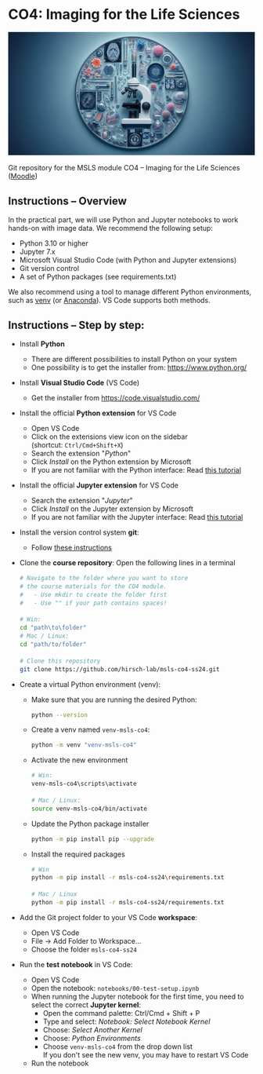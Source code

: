 # CO4: Imaging for the Life Sciences

![Imaging for the Life Sciences](data/imaging4ls-logo-1.jpg)



Git repository for the MSLS module CO4 – Imaging for the Life Sciences ([Moodle](https://mslscommunitycentre.ch/course/view.php?id=122))



## Instructions – Overview

In the practical part, we will use Python and Jupyter notebooks to work hands-on with image data. We recommend the following setup:

* Python 3.10 or higher
* Jupyter 7.x
* Microsoft Visual Studio Code (with Python and Jupyter extensions)
* Git version control
* A set of Python packages (see requirements.txt)

We also recommend using a tool to manage different Python environments, such as [venv](https://docs.python.org/3/library/venv.html) (or [Anaconda](https://www.anaconda.com/)). VS Code supports both methods.



## Instructions – Step by step:

* Install **Python**

  * There are different possibilities to install Python on your system
  * One possibility is to get the installer from: https://www.python.org/

* Install **Visual Studio Code** (VS Code)

  * Get the installer from https://code.visualstudio.com/

* Install the official **Python extension** for VS Code

  * Open VS Code
  * Click on the extensions view icon on the sidebar  
    (shortcut: `Ctrl/Cmd+Shift+X`)
  * Search the extension "*Python*"
  * Click *Install* on the Python extension by Microsoft
  * If you are not familiar with the Python interface: Read [this tutorial](https://code.visualstudio.com/docs/languages/python)

* Install the official **Jupyter extension** for VS Code

  * Search the extension "*Jupyter*"
  * Click *Install* on the Jupyter extension by Microsoft
  * If you are not familiar with the Jupyter interface: Read [this tutorial](https://code.visualstudio.com/docs/datascience/jupyter-notebooks)

* Install the version control system **git**:

  * Follow [these instructions](https://git-scm.com/book/en/v2/Getting-Started-Installing-Git)

* Clone the **course repository**: Open the following lines in a terminal

  ```bash
  # Navigate to the folder where you want to store 
  # the course materials for the CO4 module.
  #   - Use mkdir to create the folder first
  #   - Use "" if your path contains spaces!
  
  # Win:
  cd "path\to\folder"
  # Mac / Linux:
  cd "path/to/folder"
  
  # Clone this repository
  git clone https://github.com/hirsch-lab/msls-co4-ss24.git
  
  ```

* Create a virtual Python environment (venv):

  * Make sure that you are running the desired Python:
    ```bash
    python --version
    ```

  * Create a venv named `venv-msls-co4`:
    ```bash
    python -m venv "venv-msls-co4"
    ```

  * Activate the new environment
    ```bash
    # Win:
    venv-msls-co4\scripts\activate
    
    # Mac / Linux:
    source venv-msls-co4/bin/activate
    ```

  * Update the Python package installer
    ```bash
    python -m pip install pip --upgrade
    ```

  * Install the required packages
    ```bash
    # Win
    python -m pip install -r msls-co4-ss24\requirements.txt
    
    # Mac / Linux
    python -m pip install -r msls-co4-ss24/requirements.txt
    ```

* Add the Git project folder to your VS Code **workspace**:

  * Open VS Code
  * File $\rightarrow$ Add Folder to Workspace...
  * Choose the folder `msls-co4-ss24`

* Run the **test notebook** in VS Code:

  * Open VS Code 
  * Open the notebook: `notebooks/00-test-setup.ipynb`
  * When running the Jupyter notebook for the first time, you need to select the correct  **Jupyter kernel**:
    * Open the command palette: Ctrl/Cmd + Shift + P
    * Type and select: *Notebook: Select Notebook Kernel*
    * Choose: *Select Another Kernel*
    * Choose: *Python Environments*
    * Choose `venv-msls-co4` from the drop down list  
      If you don't see the new venv, you may have to restart VS Code
  * Run the notebook 

<!--Unfortunately, relative links inside lists (and other non-paragraph markdown blocks) are currently not supported. See here: https://github.com/orgs/community/discussions/67750, https://github.com/github/markup/issues/1773 -->
